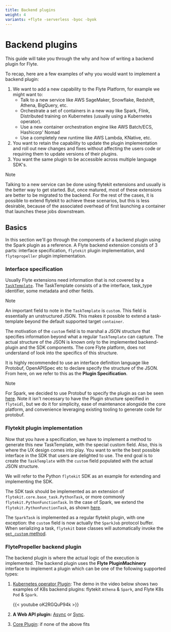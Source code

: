 ```yaml
---
title: Backend plugins
weight: 4
variants: +flyte -serverless -byoc -byok
---
```


# Backend plugins

This guide will take you through the why and how of writing a backend plugin for
Flyte.

To recap, here are a few examples of why you would want to implement a backend plugin:

1. We want to add a new capability to the Flyte Platform, for example we might want to:
   * Talk to a new service like AWS SageMaker, Snowflake, Redshift, Athena, BigQuery, etc.
   * Orchestrate a set of containers in a new way like Spark, Flink, Distributed
     training on Kubernetes (usually using a Kubernetes operator).
   * Use a new container orchestration engine like AWS Batch/ECS, Hashicorp' Nomad
   * Use a completely new runtime like AWS Lambda, KNative, etc.
2. You want to retain the capability to update the plugin implementation and roll out new changes and fixes without affecting the users code or requiring them to update versions of their plugins.
3. You want the same plugin to be accessible across multiple language SDK's.

> [!NOTE]
> Talking to a new service can be done using flytekit extensions and usually is the better way to get started.
> But, once matured, most of these extensions are better to be migrated to the backend.
> For the rest of the cases, it is possible to extend flytekit to achieve these scenarios, but this is less desirable,
> because of the associated overhead of first launching a container that launches these jobs downstream.

## Basics

In this section we'll go through the components of a backend plugin using the Spark plugin as a reference.
A Flyte backend extension consists of 3 parts: interface specification, `flytekit` plugin implementation, and `flytepropeller` plugin implementation.

### Interface specification

Usually Flyte extensions need information that is not covered by a [`TaskTemplate`](../../api-reference/flyteidl#tasktemplate-flyteidl-core-tasktemplate).
The TaskTemplate consists of a the interface, task_type identifier, some metadata and other fields.

> [!NOTE]
> An important field to note in the `TaskTemplate`  is `custom`. This field is essentially an unstructured JSON.
> This makes it possible to extend a task-template beyond the default supported target `container`.

The motivation of the `custom` field is to marshal a JSON structure that specifies information beyond what a regular `TaskTemplate` can capture.
The actual structure of the JSON is known only to the implemented backend-plugin and the SDK components.
The core Flyte platform, does not understand of look into the specifics of this structure.

It is highly recommended to use an interface definition language like Protobuf, OpenAPISpec etc to declare specify the structure of the JSON.
From here, on we refer to this as the **Plugin Specification**.

> [!NOTE]
> For Spark, we decided to use Protobuf to specify the plugin as can be seen [here](https://github.com/flyteorg/flyteidl/blob/master/protos/flyteidl/plugins/spark.proto).
> Note it isn't necessary to have the Plugin structure specified in `flyteidl`, but we do it for simplicity, ease of maintenance alongside the core platform, and convenience leveraging existing tooling to generate code for protobuf.

### Flytekit plugin implementation

Now that you have a specification, we have to implement a method to generate this new TaskTemplate, with the special custom field.
Also, this is where the UX design comes into play.
You want to write the best possible interface in the SDK that users are delighted to use.
The end goal is to create the `TaskTemplate` with the `custom` field populated with the actual JSON structure.

We will refer to the Python `flytekit` SDK as an example for extending and implementing the SDK.

The SDK task should be implemented as an extension of `flytekit.core.base_task.PythonTask`, or more commonly `flytekit.PythonFunctionTask`.
In the case of Spark, we extend the `flytekit.PythonFunctionTask`, as shown [here](https://github.com/flyteorg/flytekit/blob/master/plugins/flytekit-spark/flytekitplugins/spark/task.py#L77-L123).

The `SparkTask` is implemented as a regular flytekit plugin, with one exception: the `custom` field is now actually the `SparkJob` protocol buffer. When serializing a task, `flytekit` base classes will automatically invoke the [`get_custom` method](https://github.com/flyteorg/flytekit/blob/c02075d472b5587d199630bcfc7f9937673c6a0e/flytekit/core/base_task.py#L255).

### FlytePropeller backend plugin

The backend plugin is where the actual logic of the execution is implemented.
The backend plugin uses the **Flyte PluginMachinery** interface to implement a plugin which can be one of the following supported types:

1. [Kubernetes operator Plugin](https://pkg.go.dev/github.com/lyft/flyteplugins@v0.5.26/go/tasks/pluginmachinery/k8s#Plugin):
   The demo in the video below shows two examples of K8s backend plugins: flytekit `Athena` & `Spark`, and Flyte K8s `Pod` & `Spark`.

   {{< youtube oK2RGQuP94k >}}

2. **A Web API plugin:** [Async](https://pkg.go.dev/github.com/lyft/flyteplugins@v0.5.26/go/tasks/pluginmachinery/webapi#AsyncPlugin) or [Sync](https://pkg.go.dev/github.com/lyft/flyteplugins@v0.5.26/go/tasks/pluginmachinery/webapi#SyncPlugin).

3. [Core Plugin](https://pkg.go.dev/github.com/lyft/flyteplugins/go/tasks/pluginmachinery/core#Plugin): if none of the above fits
